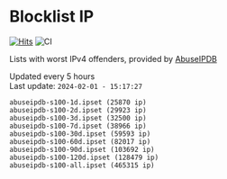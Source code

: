 # Blocklist IP

[![Hits](https://hits.seeyoufarm.com/api/count/incr/badge.svg?url=https%3A%2F%2Fgithub.com%2Fborestad%2Fblocklist-ip%2F&count_bg=%2379C83D&title_bg=%23555555&icon=&icon_color=%23E7E7E7&title=hits&edge_flat=false)](https://hits.seeyoufarm.com)  ![CI](https://img.shields.io/github/workflow/status/borestad/blocklist-ip/CI?style=flat-square)

Lists with worst IPv4 offenders, provided by [AbuseIPDB](https://www.abuseipdb.com/)

<!-- FOOTER-PLACEHOLDER -->
Updated every 5 hours<br>
Last update: `2024-02-01 - 15:17:27`
```
abuseipdb-s100-1d.ipset (25870 ip)
abuseipdb-s100-2d.ipset (29923 ip)
abuseipdb-s100-3d.ipset (32500 ip)
abuseipdb-s100-7d.ipset (38966 ip)
abuseipdb-s100-30d.ipset (59593 ip)
abuseipdb-s100-60d.ipset (82017 ip)
abuseipdb-s100-90d.ipset (103692 ip)
abuseipdb-s100-120d.ipset (128479 ip)
abuseipdb-s100-all.ipset (465315 ip)
```
